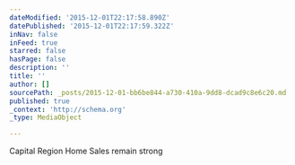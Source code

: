 ```yaml
---
dateModified: '2015-12-01T22:17:58.890Z'
datePublished: '2015-12-01T22:17:59.322Z'
inNav: false
inFeed: true
starred: false
hasPage: false
description: ''
title: ''
author: []
sourcePath: _posts/2015-12-01-bb6be844-a730-410a-9dd8-dcad9c8e6c20.md
published: true
_context: 'http://schema.org'
_type: MediaObject

---
```

Capital Region Home Sales remain strong